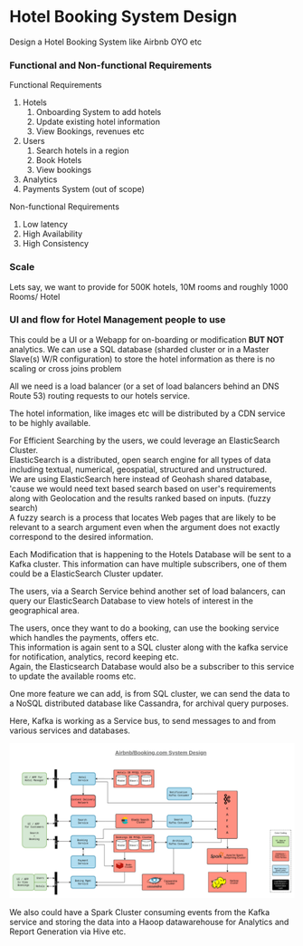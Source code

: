 # Hotel Booking System Design

Design a Hotel Booking System like Airbnb OYO etc 

### Functional and Non-functional Requirements

Functional Requirements
1. Hotels
   1. Onboarding System to add hotels
   2. Update existing hotel information
   3. View Bookings, revenues etc
2. Users
   1. Search hotels in a region
   2. Book Hotels
   3. View bookings
3. Analytics
4. Payments System (out of scope)

Non-functional Requirements
1. Low latency
2. High Availability
3. High Consistency

### Scale
 
Lets say, we want to provide for 500K hotels, 10M rooms and  roughly 1000 Rooms/ Hotel

### UI and flow for Hotel Management people to use

This could be a UI or a Webapp for on-boarding or modification **BUT NOT** analytics.
We can use a SQL database (sharded cluster or in a Master Slave(s) W/R configuration) to store the hotel information as there is no scaling or cross joins problem

All we need is a load balancer (or a set of load balancers behind an DNS Route 53) routing requests to our hotels service.

The hotel information, like images etc will be distributed by a CDN service to be highly available.


For Efficient Searching by the users, we could leverage an ElasticSearch Cluster.   
ElasticSearch is a distributed, open search engine for all types of data including textual, numerical, geospatial, structured and unstructured.  
We are using ElasticSearch here instead of Geohash shared database, 'cause we would need text based search based on user's requirements along with Geolocation and the results ranked based on inputs. (fuzzy search)   
A fuzzy search is a process that locates Web pages that are likely to be relevant to a search argument even when the argument does not exactly correspond to the desired information.


Each Modification that is happening to the Hotels Database will be sent to a Kafka cluster.
This information can have multiple subscribers, one of them could be a ElasticSearch Cluster updater.

The users, via a Search Service behind another set of load balancers, can query our ElasticSearch Database to view hotels of interest in the geographical area.

The users, once they want to do a booking, can use the booking service which handles the payments, offers etc.  
This information is again sent to a SQL cluster along with the kafka service for notification, analytics, record keeping etc.  
Again, the Elasticsearch Database would also be a subscriber to this service to update the available rooms etc.

One more feature we can add, is from SQL cluster, we can send the data to a NoSQL distributed database like Cassandra, for archival query purposes.

Here, Kafka is working as a Service bus, to send messages to and from various services and databases.

![img](imgs/Airbnb.png)


We also could have a Spark Cluster consuming events from the Kafka service and storing the data into a Haoop datawarehouse for Analytics and Report Generation via Hive etc.
